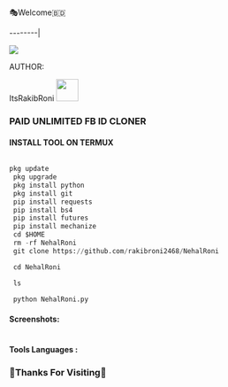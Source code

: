 🎭Welcome🇧🇩

--------|

![](https://media.tenor.com/iVCiM9W7cvYAAAAd/welcome.gif)

AUTHOR:

<p align="center">

ItsRakibRoni <img src="https://media.tenor.com/rePDfDWO3XoAAAAM/hacking.gif" width="40px"></i></b>

</p> 

### PAID UNLIMITED FB ID CLONER

#### INSTALL TOOL ON TERMUX

```python

pkg update
 pkg upgrade
 pkg install python
 pkg install git
 pip install requests
 pip install bs4
 pip install futures
 pip install mechanize
 cd $HOME 
 rm -rf NehalRoni
 git clone https://github.com/rakibroni2468/NehalRoni

 cd NehalRoni

 ls

 python NehalRoni.py

```

#### Screenshots:

<p align="center"><img src="">

#### Tools Languages :

### 🧐Thanks For Visiting🐅

